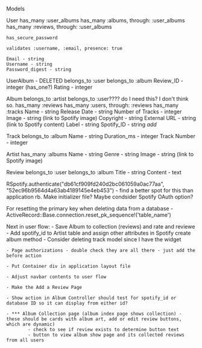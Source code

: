 Models

User
    has_many :user_albums
    has_many :albums, through: :user_albums
    has_many :reviews, through: :user_albums

    has_secure_password

    validates :username, :email, presence: true
    
    Email - string
    Username - string
    Password_digest - string

    
    

UserAlbum - DELETED
    belongs_to :user
    belongs_to :album
    Review_ID - integer (has_one?)
    Rating - integer



Album
    belongs_to :artist
    belongs_to :user???? do I need this?  I don't think so.
    has_many :reviews
    has_many :users, through: :reviews
    has_many :tracks
    Name - string
    Release Date - string
    Number of Tracks - integer
    Image - string (link to Spotify image)
    Copyright - string
    External URL - string (link to Spotify content)
    Label - string
    Spotify_ID - string *add*



Track
    belongs_to :album
    Name - string
    Duration_ms - integer
    Track Number - integer


Artist
    has_many :albums
    Name - string
    Genre - string
    Image - string (link to Spotify image)


Review
    belongs_to :user
    belongs_to :album
    Title - string
    Content - text


RSpotify.authenticate("db61cf909fd240d2bc061059a0ac77aa", "52ec96b9564d4a63ab4189145e4eb453")
    - find a better spot for this than application rb.  Make initializer file?  Maybe condsider Spotify OAuth option?

For resetting the primary key when deleting data from a database
    - ActiveRecord::Base.connection.reset_pk_sequence!('table_name') 

Next in user flow:
    - Save Album to collection (reviews) and rate and reviewe
    - Add spotify_id to Artist table and assign other attributes in Spotify create album method
    - Consider deleting track model since I have the widget

    - Page authorizations - double check they are all there - just add the before action

    - Put Container div in application layout file 

    - Adjust navbar contents to user flow

    - Make the Add a Review Page

    - Show action in Album Controller should test for spotify_id or database ID so it can display from either id?

    - *** Album Collection page (album index page shows collection) - these should be cards with album art, add or edit review buttons, which are dynamic)
            - check to see if review exists to determine button text
            - button to view album show page and its collected reviews from all users

